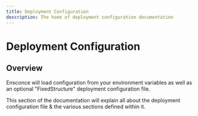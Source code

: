 ```yaml
---
title: Deployment Configuration
description: The home of deployment configuration documentation
---
```


# Deployment Configuration

## Overview

Ensconce will load configuration from your environment variables as well as an optional "FixedStructure" deployment configuration file.

This section of the documentation will explain all about the deployment configuration file & the various sections defined within it.